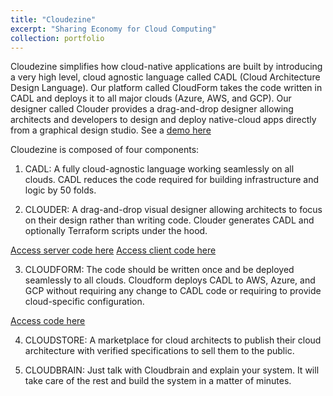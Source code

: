 ```yaml
---
title: "Cloudezine"
excerpt: "Sharing Economy for Cloud Computing"
collection: portfolio
---
```


Cloudezine simplifies how cloud-native applications are built by introducing a very high level, cloud agnostic language called CADL (Cloud Architecture Design Language). Our platform called CloudForm takes the code written in CADL and deploys it to all major clouds (Azure, AWS, and GCP). Our designer called Clouder provides a drag-and-drop designer allowing architects and developers to design and deploy native-cloud apps directly from a graphical design studio. See a [demo here](https://player.vimeo.com/video/327990659)

Cloudezine is composed of four components:

1. CADL: A fully cloud-agnostic language working seamlessly on all clouds. CADL reduces the code required for building infrastructure and logic by 50 folds.

2. CLOUDER: A drag-and-drop visual designer allowing architects to focus on their design rather than writing code. Clouder generates CADL and optionally Terraform scripts under the hood.  

[Access server code here](https://github.com/toorajhelmi/clouder-server)
[Access client code here](https://github.com/toorajhelmi/clouder-client)

3. CLOUDFORM: The code should be written once and be deployed seamlessly to all clouds. Cloudform deploys CADL to AWS, Azure, and GCP without requiring any change to CADL code or requiring to provide cloud-specific configuration.

[Access code here](https://github.com/toorajhelmi/cloudform)

4. CLOUDSTORE: A marketplace for cloud architects to publish their cloud architecture with verified specifications to sell them to the public.

5. CLOUDBRAIN: Just talk with Cloudbrain and explain your system. It will take care of the rest and build the system in a matter of minutes.